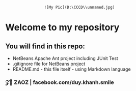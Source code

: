                      ![My Pic](D:\CCCD\\unnamed.jpg)
# Welcome to my repository

## You will find in this repo:
* NetBeans Apache Ant project including JUnit Test
* .gitignore file for NetBeans project
* README.md - this file itself - using Markdown language
### 𝒵🤡 ZAOZ | facebook.com/duy.khanh.smile